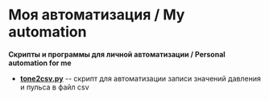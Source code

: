 # Моя автоматизация / Мy automation

**Скрипты и программы для личной автоматизации / 
Personal automation for me**

* **[tone2csv.py](tone2csv)** -- cкрипт для автоматизации записи значений давления и пульса в файл csv


